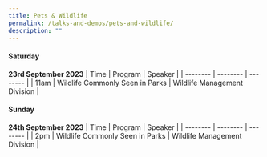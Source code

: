 ```yaml
---
title: Pets & Wildlife
permalink: /talks-and-demos/pets-and-wildlife/
description: ""
---
```

#### Saturday
**23rd September 2023**
| Time | Program | Speaker |
| -------- | -------- | -------- |
| 11am | Wildlife Commonly Seen in Parks   |  Wildlife Management Division  |

#### Sunday
**24th September 2023**
| Time | Program | Speaker |
| -------- | -------- | -------- |
| 2pm | Wildlife Commonly Seen in Parks   |  Wildlife Management Division  |


